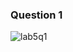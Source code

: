### Question 1
![lab5q1](https://github.com/Zaidi-Alisha/PfFall23/assets/142868085/26ea834d-704e-4054-b896-81ddeb22364f)




